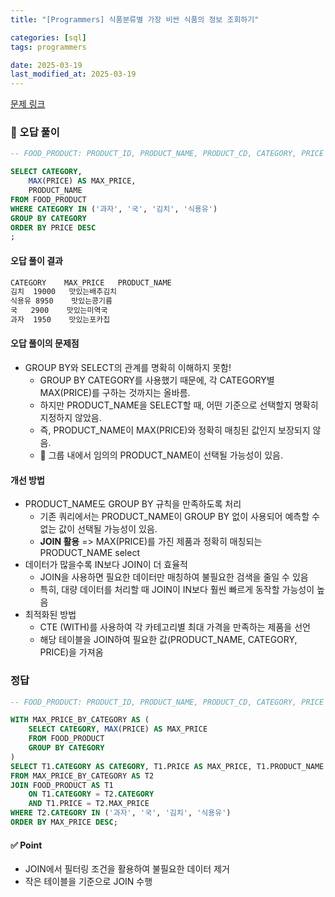```yaml
---
title: "[Programmers] 식품분류별 가장 비싼 식품의 정보 조회하기"

categories: [sql]
tags: programmers

date: 2025-03-19
last_modified_at: 2025-03-19
---
```

[문제 링크](https://school.programmers.co.kr/learn/courses/30/lessons/131116)

### 🚀 오답 풀이
```sql
-- FOOD_PRODUCT: PRODUCT_ID, PRODUCT_NAME, PRODUCT_CD, CATEGORY, PRICE

SELECT CATEGORY, 
    MAX(PRICE) AS MAX_PRICE,
    PRODUCT_NAME
FROM FOOD_PRODUCT
WHERE CATEGORY IN ('과자', '국', '김치', '식용유')
GROUP BY CATEGORY
ORDER BY PRICE DESC
;
```

#### 오답 풀이 결과
```markdown
CATEGORY	MAX_PRICE	PRODUCT_NAME
김치	19000	맛있는배추김치
식용유	8950	맛있는콩기름
국	2900	맛있는미역국
과자	1950	맛있는포카칩
```

#### 오답 풀이의 문제점
- GROUP BY와 SELECT의 관계를 명확히 이해하지 못함!
    - GROUP BY CATEGORY를 사용했기 때문에, 각 CATEGORY별 MAX(PRICE)를 구하는 것까지는 올바름.
    - 하지만 PRODUCT_NAME을 SELECT할 때, 어떤 기준으로 선택할지 명확히 지정하지 않았음.
    - 즉, PRODUCT_NAME이 MAX(PRICE)와 정확히 매칭된 값인지 보장되지 않음.
    - 🚨 그룹 내에서 임의의 PRODUCT_NAME이 선택될 가능성이 있음.

#### 개선 방법
- PRODUCT_NAME도 GROUP BY 규칙을 만족하도록 처리
    - 기존 쿼리에서는 PRODUCT_NAME이 GROUP BY 없이 사용되어 예측할 수 없는 값이 선택될 가능성이 있음.
    - **JOIN 활용** => MAX(PRICE)를 가진 제품과 정확히 매칭되는 PRODUCT_NAME select
- 데이터가 많을수록 IN보다 JOIN이 더 효율적
    - JOIN을 사용하면 필요한 데이터만 매칭하여 불필요한 검색을 줄일 수 있음
    - 특히, 대량 데이터를 처리할 때 JOIN이 IN보다 훨씬 빠르게 동작할 가능성이 높음
- 최적화된 방법
    - CTE (WITH)를 사용하여 각 카테고리별 최대 가격을 만족하는 제품을 선언
    - 해당 테이블을 JOIN하여 필요한 값(PRODUCT_NAME, CATEGORY, PRICE)을 가져옴

### 정답
```sql
-- FOOD_PRODUCT: PRODUCT_ID, PRODUCT_NAME, PRODUCT_CD, CATEGORY, PRICE

WITH MAX_PRICE_BY_CATEGORY AS (
    SELECT CATEGORY, MAX(PRICE) AS MAX_PRICE
    FROM FOOD_PRODUCT
    GROUP BY CATEGORY
)
SELECT T1.CATEGORY AS CATEGORY, T1.PRICE AS MAX_PRICE, T1.PRODUCT_NAME AS PRODUCT_NAME
FROM MAX_PRICE_BY_CATEGORY AS T2 
JOIN FOOD_PRODUCT AS T1
    ON T1.CATEGORY = T2.CATEGORY
    AND T1.PRICE = T2.MAX_PRICE
WHERE T2.CATEGORY IN ('과자', '국', '김치', '식용유')
ORDER BY MAX_PRICE DESC;
```

#### ✅ Point
- JOIN에서 필터링 조건을 활용하여 불필요한 데이터 제거
- 작은 테이블을 기준으로 JOIN 수행